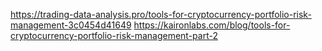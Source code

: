 
https://trading-data-analysis.pro/tools-for-cryptocurrency-portfolio-risk-management-3c0454d41649
https://kaironlabs.com/blog/tools-for-cryptocurrency-portfolio-risk-management-part-2
